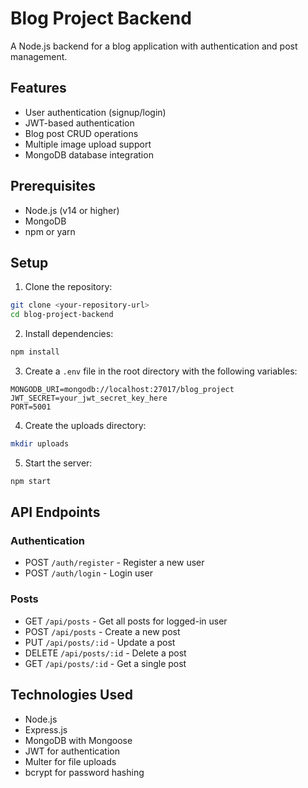 # Blog Project Backend

A Node.js backend for a blog application with authentication and post management.

## Features

- User authentication (signup/login)
- JWT-based authentication
- Blog post CRUD operations
- Multiple image upload support
- MongoDB database integration

## Prerequisites

- Node.js (v14 or higher)
- MongoDB
- npm or yarn

## Setup

1. Clone the repository:
```bash
git clone <your-repository-url>
cd blog-project-backend
```

2. Install dependencies:
```bash
npm install
```

3. Create a `.env` file in the root directory with the following variables:
```
MONGODB_URI=mongodb://localhost:27017/blog_project
JWT_SECRET=your_jwt_secret_key_here
PORT=5001
```

4. Create the uploads directory:
```bash
mkdir uploads
```

5. Start the server:
```bash
npm start
```

## API Endpoints

### Authentication
- POST `/auth/register` - Register a new user
- POST `/auth/login` - Login user

### Posts
- GET `/api/posts` - Get all posts for logged-in user
- POST `/api/posts` - Create a new post
- PUT `/api/posts/:id` - Update a post
- DELETE `/api/posts/:id` - Delete a post
- GET `/api/posts/:id` - Get a single post

## Technologies Used

- Node.js
- Express.js
- MongoDB with Mongoose
- JWT for authentication
- Multer for file uploads
- bcrypt for password hashing 